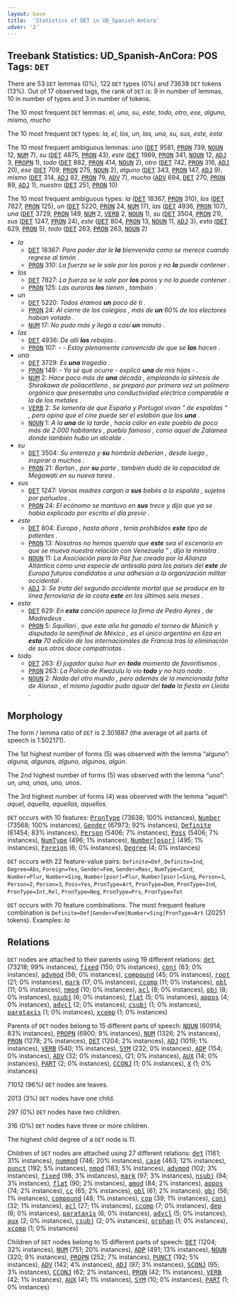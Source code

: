 ```yaml
---
layout: base
title:  'Statistics of DET in UD_Spanish-AnCora'
udver: '2'
---
```


## Treebank Statistics: UD_Spanish-AnCora: POS Tags: `DET`

There are 53 `DET` lemmas (0%), 122 `DET` types (0%) and 73638 `DET` tokens (13%).
Out of 17 observed tags, the rank of `DET` is: 9 in number of lemmas, 10 in number of types and 3 in number of tokens.

The 10 most frequent `DET` lemmas: <em>el, uno, su, este, todo, otro, ese, alguno, mismo, mucho</em>

The 10 most frequent `DET` types:  <em>la, el, los, un, las, una, su, sus, este, esta</em>

The 10 most frequent ambiguous lemmas: <em>uno</em> (<tt><a href="es_ancora-pos-DET.html">DET</a></tt> 9581, <tt><a href="es_ancora-pos-PRON.html">PRON</a></tt> 739, <tt><a href="es_ancora-pos-NOUN.html">NOUN</a></tt> 12, <tt><a href="es_ancora-pos-NUM.html">NUM</a></tt> 7), <em>su</em> (<tt><a href="es_ancora-pos-DET.html">DET</a></tt> 4875, <tt><a href="es_ancora-pos-PRON.html">PRON</a></tt> 43), <em>este</em> (<tt><a href="es_ancora-pos-DET.html">DET</a></tt> 1989, <tt><a href="es_ancora-pos-PRON.html">PRON</a></tt> 341, <tt><a href="es_ancora-pos-NOUN.html">NOUN</a></tt> 12, <tt><a href="es_ancora-pos-ADJ.html">ADJ</a></tt> 3, <tt><a href="es_ancora-pos-PROPN.html">PROPN</a></tt> 1), <em>todo</em> (<tt><a href="es_ancora-pos-DET.html">DET</a></tt> 882, <tt><a href="es_ancora-pos-PRON.html">PRON</a></tt> 414, <tt><a href="es_ancora-pos-NOUN.html">NOUN</a></tt> 2), <em>otro</em> (<tt><a href="es_ancora-pos-DET.html">DET</a></tt> 742, <tt><a href="es_ancora-pos-PRON.html">PRON</a></tt> 316, <tt><a href="es_ancora-pos-ADJ.html">ADJ</a></tt> 20), <em>ese</em> (<tt><a href="es_ancora-pos-DET.html">DET</a></tt> 709, <tt><a href="es_ancora-pos-PRON.html">PRON</a></tt> 275, <tt><a href="es_ancora-pos-NOUN.html">NOUN</a></tt> 2), <em>alguno</em> (<tt><a href="es_ancora-pos-DET.html">DET</a></tt> 343, <tt><a href="es_ancora-pos-PRON.html">PRON</a></tt> 147, <tt><a href="es_ancora-pos-ADJ.html">ADJ</a></tt> 9), <em>mismo</em> (<tt><a href="es_ancora-pos-DET.html">DET</a></tt> 314, <tt><a href="es_ancora-pos-ADJ.html">ADJ</a></tt> 82, <tt><a href="es_ancora-pos-PRON.html">PRON</a></tt> 79, <tt><a href="es_ancora-pos-ADV.html">ADV</a></tt> 7), <em>mucho</em> (<tt><a href="es_ancora-pos-ADV.html">ADV</a></tt> 694, <tt><a href="es_ancora-pos-DET.html">DET</a></tt> 270, <tt><a href="es_ancora-pos-PRON.html">PRON</a></tt> 89, <tt><a href="es_ancora-pos-ADJ.html">ADJ</a></tt> 1), <em>nuestro</em> (<tt><a href="es_ancora-pos-DET.html">DET</a></tt> 251, <tt><a href="es_ancora-pos-PRON.html">PRON</a></tt> 10)

The 10 most frequent ambiguous types:  <em>la</em> (<tt><a href="es_ancora-pos-DET.html">DET</a></tt> 18367, <tt><a href="es_ancora-pos-PRON.html">PRON</a></tt> 310), <em>los</em> (<tt><a href="es_ancora-pos-DET.html">DET</a></tt> 7827, <tt><a href="es_ancora-pos-PRON.html">PRON</a></tt> 125), <em>un</em> (<tt><a href="es_ancora-pos-DET.html">DET</a></tt> 5220, <tt><a href="es_ancora-pos-PRON.html">PRON</a></tt> 24, <tt><a href="es_ancora-pos-NUM.html">NUM</a></tt> 17), <em>las</em> (<tt><a href="es_ancora-pos-DET.html">DET</a></tt> 4936, <tt><a href="es_ancora-pos-PRON.html">PRON</a></tt> 107), <em>una</em> (<tt><a href="es_ancora-pos-DET.html">DET</a></tt> 3729, <tt><a href="es_ancora-pos-PRON.html">PRON</a></tt> 149, <tt><a href="es_ancora-pos-NUM.html">NUM</a></tt> 2, <tt><a href="es_ancora-pos-VERB.html">VERB</a></tt> 2, <tt><a href="es_ancora-pos-NOUN.html">NOUN</a></tt> 1), <em>su</em> (<tt><a href="es_ancora-pos-DET.html">DET</a></tt> 3504, <tt><a href="es_ancora-pos-PRON.html">PRON</a></tt> 21), <em>sus</em> (<tt><a href="es_ancora-pos-DET.html">DET</a></tt> 1247, <tt><a href="es_ancora-pos-PRON.html">PRON</a></tt> 24), <em>este</em> (<tt><a href="es_ancora-pos-DET.html">DET</a></tt> 804, <tt><a href="es_ancora-pos-PRON.html">PRON</a></tt> 13, <tt><a href="es_ancora-pos-NOUN.html">NOUN</a></tt> 11, <tt><a href="es_ancora-pos-ADJ.html">ADJ</a></tt> 3), <em>esta</em> (<tt><a href="es_ancora-pos-DET.html">DET</a></tt> 629, <tt><a href="es_ancora-pos-PRON.html">PRON</a></tt> 5), <em>todo</em> (<tt><a href="es_ancora-pos-DET.html">DET</a></tt> 263, <tt><a href="es_ancora-pos-PRON.html">PRON</a></tt> 263, <tt><a href="es_ancora-pos-NOUN.html">NOUN</a></tt> 2)


* <em>la</em>
  * <tt><a href="es_ancora-pos-DET.html">DET</a></tt> 18367: <em>Para poder dar le <b>la</b> bienvenida como se merece cuando regrese al timón .</em>
  * <tt><a href="es_ancora-pos-PRON.html">PRON</a></tt> 310: <em>La fuerza se le sale por los poros y no <b>la</b> puede contener .</em>
* <em>los</em>
  * <tt><a href="es_ancora-pos-DET.html">DET</a></tt> 7827: <em>La fuerza se le sale por <b>los</b> poros y no la puede contener .</em>
  * <tt><a href="es_ancora-pos-PRON.html">PRON</a></tt> 125: <em>Las auroras <b>los</b> tienen , también .</em>
* <em>un</em>
  * <tt><a href="es_ancora-pos-DET.html">DET</a></tt> 5220: <em>Todos éramos <b>un</b> poco de ti .</em>
  * <tt><a href="es_ancora-pos-PRON.html">PRON</a></tt> 24: <em>Al cierre de los colegios , más de <b>un</b> 60% de los electores habían votado .</em>
  * <tt><a href="es_ancora-pos-NUM.html">NUM</a></tt> 17: <em>No pudo más y llegó a casi <b>un</b> minuto .</em>
* <em>las</em>
  * <tt><a href="es_ancora-pos-DET.html">DET</a></tt> 4936: <em>De allí <b>las</b> rebajas .</em>
  * <tt><a href="es_ancora-pos-PRON.html">PRON</a></tt> 107: <em>- - Estoy plenamente convencido de que se <b>las</b> hacen .</em>
* <em>una</em>
  * <tt><a href="es_ancora-pos-DET.html">DET</a></tt> 3729: <em>Es <b>una</b> tragedia .</em>
  * <tt><a href="es_ancora-pos-PRON.html">PRON</a></tt> 149: <em>- Ya sé qué ocurre - explicó <b>una</b> de mis hijas - .</em>
  * <tt><a href="es_ancora-pos-NUM.html">NUM</a></tt> 2: <em>Hace poco más de <b>una</b> década , empleando la síntesis de Shirakawa de poliacetileno , se preparó por primera vez un polímero orgánico que presentaba una conductividad eléctrica comparable a la de los metales .</em>
  * <tt><a href="es_ancora-pos-VERB.html">VERB</a></tt> 2: <em>Se lamenta de que España y Portugal vivan " de espaldas " , pero opina que el cine puede ser el eslabón que los <b>una</b> .</em>
  * <tt><a href="es_ancora-pos-NOUN.html">NOUN</a></tt> 1: <em>A la <b>una</b> de la tarde , hacía calor en este pueblo de poco más de 2.000 habitantes , pueblo famoso , como aquel de Zalamea donde también hubo un alcalde .</em>
* <em>su</em>
  * <tt><a href="es_ancora-pos-DET.html">DET</a></tt> 3504: <em>Su entereza y <b>su</b> hombría deberían , desde luego , inspirar a muchos .</em>
  * <tt><a href="es_ancora-pos-PRON.html">PRON</a></tt> 21: <em>Barton , por <b>su</b> parte , también dudó de la capacidad de Megawati en su nueva tarea .</em>
* <em>sus</em>
  * <tt><a href="es_ancora-pos-DET.html">DET</a></tt> 1247: <em>Varias madres cargan a <b>sus</b> bebés a la espalda , sujetos por pañuelos .</em>
  * <tt><a href="es_ancora-pos-PRON.html">PRON</a></tt> 24: <em>El ecónomo se mantuvo en <b>sus</b> trece y dijo que ya se había explicado por escrito el día previo .</em>
* <em>este</em>
  * <tt><a href="es_ancora-pos-DET.html">DET</a></tt> 804: <em>Europa , hasta ahora , tenía prohibidos <b>este</b> tipo de patentes .</em>
  * <tt><a href="es_ancora-pos-PRON.html">PRON</a></tt> 13: <em>Nosotros no hemos querido que <b>este</b> sea el escenario en que se mueva nuestra relación con Venezuela " , dijo la ministra .</em>
  * <tt><a href="es_ancora-pos-NOUN.html">NOUN</a></tt> 11: <em>La Asociación para la Paz fue creada por la Alianza Atlántica como una especie de antesala para los países del <b>este</b> de Europa futuros candidatos a una adhesión a la organización militar occidental .</em>
  * <tt><a href="es_ancora-pos-ADJ.html">ADJ</a></tt> 3: <em>Se trata del segundo accidente mortal que se produce en la línea ferroviaria de la costa <b>este</b> en los últimos seis meses .</em>
* <em>esta</em>
  * <tt><a href="es_ancora-pos-DET.html">DET</a></tt> 629: <em>En <b>esta</b> canción aparece la firma de Pedro Ayres , de Madredeus .</em>
  * <tt><a href="es_ancora-pos-PRON.html">PRON</a></tt> 5: <em>Squillari , que este año ha ganado el torneo de Múnich y disputado la semifinal de México , es el único argentino en liza en <b>esta</b> 70 edición de los internacionales de Francia tras la eliminación de sus otros doce compatriotas .</em>
* <em>todo</em>
  * <tt><a href="es_ancora-pos-DET.html">DET</a></tt> 263: <em>El jugador quiso huir en <b>todo</b> momento de favoritismos .</em>
  * <tt><a href="es_ancora-pos-PRON.html">PRON</a></tt> 263: <em>La Policía de Kwazulu lo vio <b>todo</b> y no hizo nada .</em>
  * <tt><a href="es_ancora-pos-NOUN.html">NOUN</a></tt> 2: <em>Nada del otro mundo , pero además de la mencionada falta de Alonso , el mismo jugador pudo aguar del <b>todo</b> la fiesta en Lleida .</em>

## Morphology

The form / lemma ratio of `DET` is 2.301887 (the average of all parts of speech is 1.502171).

The 1st highest number of forms (5) was observed with the lemma “alguno”: <em>alguna, algunas, alguno, algunos, algún</em>.

The 2nd highest number of forms (5) was observed with the lemma “uno”: <em>un, una, unas, uno, unos</em>.

The 3rd highest number of forms (4) was observed with the lemma “aquel”: <em>aquel, aquella, aquellas, aquellos</em>.

`DET` occurs with 10 features: <tt><a href="es_ancora-feat-PronType.html">PronType</a></tt> (73638; 100% instances), <tt><a href="es_ancora-feat-Number.html">Number</a></tt> (73568; 100% instances), <tt><a href="es_ancora-feat-Gender.html">Gender</a></tt> (67973; 92% instances), <tt><a href="es_ancora-feat-Definite.html">Definite</a></tt> (61454; 83% instances), <tt><a href="es_ancora-feat-Person.html">Person</a></tt> (5406; 7% instances), <tt><a href="es_ancora-feat-Poss.html">Poss</a></tt> (5406; 7% instances), <tt><a href="es_ancora-feat-NumType.html">NumType</a></tt> (496; 1% instances), <tt><a href="es_ancora-feat-Number-psor.html">Number[psor]</a></tt> (495; 1% instances), <tt><a href="es_ancora-feat-Foreign.html">Foreign</a></tt> (6; 0% instances), <tt><a href="es_ancora-feat-Degree.html">Degree</a></tt> (4; 0% instances)

`DET` occurs with 22 feature-value pairs: `Definite=Def`, `Definite=Ind`, `Degree=Abs`, `Foreign=Yes`, `Gender=Fem`, `Gender=Masc`, `NumType=Card`, `Number=Plur`, `Number=Sing`, `Number[psor]=Plur`, `Number[psor]=Sing`, `Person=1`, `Person=2`, `Person=3`, `Poss=Yes`, `PronType=Art`, `PronType=Dem`, `PronType=Ind`, `PronType=Int,Rel`, `PronType=Neg`, `PronType=Prs`, `PronType=Tot`

`DET` occurs with 70 feature combinations.
The most frequent feature combination is `Definite=Def|Gender=Fem|Number=Sing|PronType=Art` (20251 tokens).
Examples: <em>la</em>


## Relations

`DET` nodes are attached to their parents using 19 different relations: <tt><a href="es_ancora-dep-det.html">det</a></tt> (73218; 99% instances), <tt><a href="es_ancora-dep-fixed.html">fixed</a></tt> (150; 0% instances), <tt><a href="es_ancora-dep-conj.html">conj</a></tt> (63; 0% instances), <tt><a href="es_ancora-dep-advmod.html">advmod</a></tt> (56; 0% instances), <tt><a href="es_ancora-dep-compound.html">compound</a></tt> (45; 0% instances), <tt><a href="es_ancora-dep-root.html">root</a></tt> (21; 0% instances), <tt><a href="es_ancora-dep-mark.html">mark</a></tt> (17; 0% instances), <tt><a href="es_ancora-dep-ccomp.html">ccomp</a></tt> (11; 0% instances), <tt><a href="es_ancora-dep-obl.html">obl</a></tt> (11; 0% instances), <tt><a href="es_ancora-dep-nmod.html">nmod</a></tt> (10; 0% instances), <tt><a href="es_ancora-dep-acl.html">acl</a></tt> (8; 0% instances), <tt><a href="es_ancora-dep-obj.html">obj</a></tt> (8; 0% instances), <tt><a href="es_ancora-dep-nsubj.html">nsubj</a></tt> (6; 0% instances), <tt><a href="es_ancora-dep-flat.html">flat</a></tt> (5; 0% instances), <tt><a href="es_ancora-dep-appos.html">appos</a></tt> (4; 0% instances), <tt><a href="es_ancora-dep-advcl.html">advcl</a></tt> (2; 0% instances), <tt><a href="es_ancora-dep-csubj.html">csubj</a></tt> (1; 0% instances), <tt><a href="es_ancora-dep-parataxis.html">parataxis</a></tt> (1; 0% instances), <tt><a href="es_ancora-dep-xcomp.html">xcomp</a></tt> (1; 0% instances)

Parents of `DET` nodes belong to 15 different parts of speech: <tt><a href="es_ancora-pos-NOUN.html">NOUN</a></tt> (60914; 83% instances), <tt><a href="es_ancora-pos-PROPN.html">PROPN</a></tt> (6900; 9% instances), <tt><a href="es_ancora-pos-NUM.html">NUM</a></tt> (1326; 2% instances), <tt><a href="es_ancora-pos-PRON.html">PRON</a></tt> (1278; 2% instances), <tt><a href="es_ancora-pos-DET.html">DET</a></tt> (1204; 2% instances), <tt><a href="es_ancora-pos-ADJ.html">ADJ</a></tt> (1019; 1% instances), <tt><a href="es_ancora-pos-VERB.html">VERB</a></tt> (540; 1% instances), <tt><a href="es_ancora-pos-SYM.html">SYM</a></tt> (232; 0% instances), <tt><a href="es_ancora-pos-ADP.html">ADP</a></tt> (154; 0% instances), <tt><a href="es_ancora-pos-ADV.html">ADV</a></tt> (32; 0% instances),  (21; 0% instances), <tt><a href="es_ancora-pos-AUX.html">AUX</a></tt> (14; 0% instances), <tt><a href="es_ancora-pos-PART.html">PART</a></tt> (2; 0% instances), <tt><a href="es_ancora-pos-CCONJ.html">CCONJ</a></tt> (1; 0% instances), <tt><a href="es_ancora-pos-X.html">X</a></tt> (1; 0% instances)

71012 (96%) `DET` nodes are leaves.

2013 (3%) `DET` nodes have one child.

297 (0%) `DET` nodes have two children.

316 (0%) `DET` nodes have three or more children.

The highest child degree of a `DET` node is 11.

Children of `DET` nodes are attached using 27 different relations: <tt><a href="es_ancora-dep-det.html">det</a></tt> (1161; 31% instances), <tt><a href="es_ancora-dep-nummod.html">nummod</a></tt> (746; 20% instances), <tt><a href="es_ancora-dep-case.html">case</a></tt> (463; 12% instances), <tt><a href="es_ancora-dep-punct.html">punct</a></tt> (192; 5% instances), <tt><a href="es_ancora-dep-nmod.html">nmod</a></tt> (183; 5% instances), <tt><a href="es_ancora-dep-advmod.html">advmod</a></tt> (102; 3% instances), <tt><a href="es_ancora-dep-fixed.html">fixed</a></tt> (98; 3% instances), <tt><a href="es_ancora-dep-mark.html">mark</a></tt> (97; 3% instances), <tt><a href="es_ancora-dep-nsubj.html">nsubj</a></tt> (94; 3% instances), <tt><a href="es_ancora-dep-flat.html">flat</a></tt> (90; 2% instances), <tt><a href="es_ancora-dep-amod.html">amod</a></tt> (84; 2% instances), <tt><a href="es_ancora-dep-appos.html">appos</a></tt> (74; 2% instances), <tt><a href="es_ancora-dep-cc.html">cc</a></tt> (65; 2% instances), <tt><a href="es_ancora-dep-obl.html">obl</a></tt> (61; 2% instances), <tt><a href="es_ancora-dep-obj.html">obj</a></tt> (56; 1% instances), <tt><a href="es_ancora-dep-compound.html">compound</a></tt> (48; 1% instances), <tt><a href="es_ancora-dep-cop.html">cop</a></tt> (39; 1% instances), <tt><a href="es_ancora-dep-conj.html">conj</a></tt> (32; 1% instances), <tt><a href="es_ancora-dep-acl.html">acl</a></tt> (27; 1% instances), <tt><a href="es_ancora-dep-ccomp.html">ccomp</a></tt> (7; 0% instances), <tt><a href="es_ancora-dep-dep.html">dep</a></tt> (6; 0% instances), <tt><a href="es_ancora-dep-parataxis.html">parataxis</a></tt> (6; 0% instances), <tt><a href="es_ancora-dep-advcl.html">advcl</a></tt> (5; 0% instances), <tt><a href="es_ancora-dep-aux.html">aux</a></tt> (2; 0% instances), <tt><a href="es_ancora-dep-csubj.html">csubj</a></tt> (2; 0% instances), <tt><a href="es_ancora-dep-orphan.html">orphan</a></tt> (1; 0% instances), <tt><a href="es_ancora-dep-xcomp.html">xcomp</a></tt> (1; 0% instances)

Children of `DET` nodes belong to 15 different parts of speech: <tt><a href="es_ancora-pos-DET.html">DET</a></tt> (1204; 32% instances), <tt><a href="es_ancora-pos-NUM.html">NUM</a></tt> (751; 20% instances), <tt><a href="es_ancora-pos-ADP.html">ADP</a></tt> (491; 13% instances), <tt><a href="es_ancora-pos-NOUN.html">NOUN</a></tt> (320; 9% instances), <tt><a href="es_ancora-pos-PROPN.html">PROPN</a></tt> (252; 7% instances), <tt><a href="es_ancora-pos-PUNCT.html">PUNCT</a></tt> (192; 5% instances), <tt><a href="es_ancora-pos-ADV.html">ADV</a></tt> (142; 4% instances), <tt><a href="es_ancora-pos-ADJ.html">ADJ</a></tt> (97; 3% instances), <tt><a href="es_ancora-pos-SCONJ.html">SCONJ</a></tt> (95; 3% instances), <tt><a href="es_ancora-pos-CCONJ.html">CCONJ</a></tt> (62; 2% instances), <tt><a href="es_ancora-pos-PRON.html">PRON</a></tt> (42; 1% instances), <tt><a href="es_ancora-pos-VERB.html">VERB</a></tt> (42; 1% instances), <tt><a href="es_ancora-pos-AUX.html">AUX</a></tt> (41; 1% instances), <tt><a href="es_ancora-pos-SYM.html">SYM</a></tt> (10; 0% instances), <tt><a href="es_ancora-pos-PART.html">PART</a></tt> (1; 0% instances)

